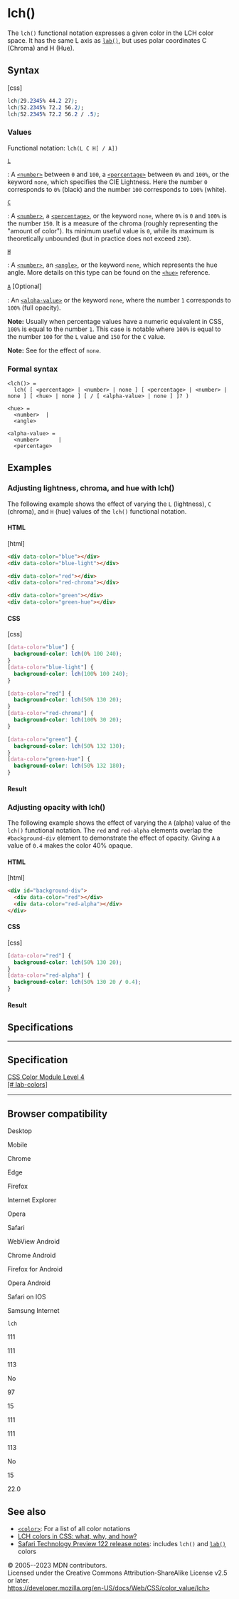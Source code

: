 lch()
=====

The `lch()` functional notation expresses a given color in the LCH color
space. It has the same L axis as [`lab()`](lab.md), but uses polar
coordinates C (Chroma) and H (Hue).

Syntax
------

[css]

```css
lch(29.2345% 44.2 27);
lch(52.2345% 72.2 56.2);
lch(52.2345% 72.2 56.2 / .5);
```

### Values

Functional notation: `lch(L C H[ / A])`

[`L`](#l)

:   A [`<number>`](number.md) between `0` and `100`, a
    [`<percentage>`](percentage.md) between `0%` and `100%`, or the
    keyword `none`, which specifies the CIE Lightness. Here the number
    `0` corresponds to `0%` (black) and the number `100` corresponds to
    `100%` (white).

[`C`](#c)

:   A [`<number>`](number.md), a [`<percentage>`](percentage.md), or the
    keyword `none`, where `0%` is `0` and `100%` is the number `150`. It
    is a measure of the chroma (roughly representing the \"amount of
    color\"). Its minimum useful value is `0`, while its maximum is
    theoretically unbounded (but in practice does not exceed `230`).

[`H`](#h)

:   A [`<number>`](number.md), an [`<angle>`](angle.md), or the keyword
    `none`, which represents the hue angle. More details on this type
    can be found on the [`<hue>`](hue.md) reference.

[`A`](#a) [Optional]

:   An [`<alpha-value>`](alpha-value.md) or the keyword `none`, where
    the number `1` corresponds to `100%` (full opacity).

**Note:** Usually when percentage values have a numeric equivalent in
CSS, `100%` is equal to the number `1`. This case is notable where
`100%` is equal to the number `100` for the `L` value and `150` for the
`C` value.

**Note:** See [](color_value.md#missing_color_components) for the effect of
`none`.

### Formal syntax

```
<lch()> = 
  lch( [ <percentage> | <number> | none ] [ <percentage> | <number> | none ] [ <hue> | none ] [ / [ <alpha-value> | none ] ]? )  

<hue> = 
  <number>  |
  <angle>   

<alpha-value> = 
  <number>      |
  <percentage>  
```

Examples
--------

### Adjusting lightness, chroma, and hue with lch()

The following example shows the effect of varying the `L` (lightness),
`C` (chroma), and `H` (hue) values of the `lch()` functional notation.

#### HTML

[html]

```html
<div data-color="blue"></div>
<div data-color="blue-light"></div>

<div data-color="red"></div>
<div data-color="red-chroma"></div>

<div data-color="green"></div>
<div data-color="green-hue"></div>
```

#### CSS

[css]

```css
[data-color="blue"] {
  background-color: lch(0% 100 240);
}
[data-color="blue-light"] {
  background-color: lch(100% 100 240);
}

[data-color="red"] {
  background-color: lch(50% 130 20);
}
[data-color="red-chroma"] {
  background-color: lch(100% 30 20);
}

[data-color="green"] {
  background-color: lch(50% 132 130);
}
[data-color="green-hue"] {
  background-color: lch(50% 132 180);
}
```

#### Result

### Adjusting opacity with lch()

The following example shows the effect of varying the `A` (alpha) value
of the `lch()` functional notation. The `red` and `red-alpha` elements
overlap the `#background-div` element to demonstrate the effect of
opacity. Giving `A` a value of `0.4` makes the color 40% opaque.

#### HTML

[html]

```html
<div id="background-div">
  <div data-color="red"></div>
  <div data-color="red-alpha"></div>
</div>
```

#### CSS

[css]

```css
[data-color="red"] {
  background-color: lch(50% 130 20);
}
[data-color="red-alpha"] {
  background-color: lch(50% 130 20 / 0.4);
}
```

#### Result

Specifications
--------------

  -----------------------------------------------------------------------

Specification
  -----------------------------------------------------------------------

  [CSS Color Module Level 4\
  [\#
  lab-colors]](https://drafts.csswg.org/css-color/#lab-colors)

  -----------------------------------------------------------------------

Browser compatibility
---------------------

Desktop

Mobile

Chrome

Edge

Firefox

Internet Explorer

Opera

Safari

WebView Android

Chrome Android

Firefox for Android

Opera Android

Safari on IOS

Samsung Internet

`lch`

111

111

113

No

97

15

111

111

113

No

15

22.0

See also
--------

- [`<color>`](color_value.md): For a list of all color notations
- [LCH colors in CSS: what, why, and
    how?](https://lea.verou.me/2020/04/lch-colors-in-css-what-why-and-how/)
- [Safari Technology Preview 122 release
    notes](https://webkit.org/blog/11577/release-notes-for-safari-technology-preview-122/):
    includes `lch()` and [`lab()`](lab.md) colors

© 2005--2023 MDN contributors.\
Licensed under the Creative Commons Attribution-ShareAlike License v2.5
or later.\
https://developer.mozilla.org/en-US/docs/Web/CSS/color_value/lch>
